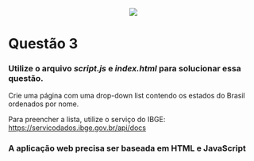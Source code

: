 <p align="center">
    <img src="https://www.infnet.edu.br/infnet/wp-content/themes/infnet.homepage//assets/img/LogoInfnetRodape.png"/>
</p>

# Questão 3

### Utilize o arquivo _script.js_ e _index.html_ para solucionar essa questão.

Crie uma página com uma drop-down list contendo os estados do Brasil ordenados por nome.

Para preencher a lista, utilize o serviço do IBGE:
https://servicodados.ibge.gov.br/api/docs

### A aplicação web precisa ser baseada em HTML e JavaScript